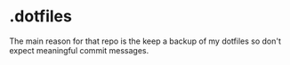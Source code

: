 # .dotfiles
The main reason for that repo is the keep a backup of my dotfiles so don't expect meaningful commit messages.
